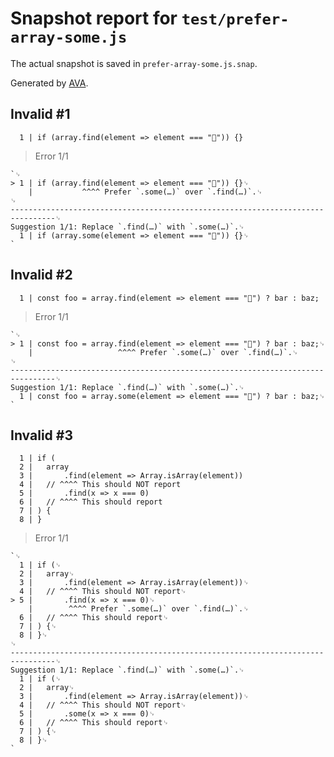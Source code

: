 # Snapshot report for `test/prefer-array-some.js`

The actual snapshot is saved in `prefer-array-some.js.snap`.

Generated by [AVA](https://avajs.dev).

## Invalid #1
      1 | if (array.find(element => element === "🦄")) {}

> Error 1/1

    `␊
    > 1 | if (array.find(element => element === "🦄")) {}␊
        |           ^^^^ Prefer `.some(…)` over `.find(…)`.␊
    ␊
    --------------------------------------------------------------------------------␊
    Suggestion 1/1: Replace `.find(…)` with `.some(…)`.␊
      1 | if (array.some(element => element === "🦄")) {}␊
    `

## Invalid #2
      1 | const foo = array.find(element => element === "🦄") ? bar : baz;

> Error 1/1

    `␊
    > 1 | const foo = array.find(element => element === "🦄") ? bar : baz;␊
        |                   ^^^^ Prefer `.some(…)` over `.find(…)`.␊
    ␊
    --------------------------------------------------------------------------------␊
    Suggestion 1/1: Replace `.find(…)` with `.some(…)`.␊
      1 | const foo = array.some(element => element === "🦄") ? bar : baz;␊
    `

## Invalid #3
      1 | if (
      2 | 	array
      3 | 		.find(element => Array.isArray(element))
      4 | 	// ^^^^ This should NOT report
      5 | 		.find(x => x === 0)
      6 | 	// ^^^^ This should report
      7 | ) {
      8 | }

> Error 1/1

    `␊
      1 | if (␊
      2 | 	array␊
      3 | 		.find(element => Array.isArray(element))␊
      4 | 	// ^^^^ This should NOT report␊
    > 5 | 		.find(x => x === 0)␊
        | 		 ^^^^ Prefer `.some(…)` over `.find(…)`.␊
      6 | 	// ^^^^ This should report␊
      7 | ) {␊
      8 | }␊
    ␊
    --------------------------------------------------------------------------------␊
    Suggestion 1/1: Replace `.find(…)` with `.some(…)`.␊
      1 | if (␊
      2 | 	array␊
      3 | 		.find(element => Array.isArray(element))␊
      4 | 	// ^^^^ This should NOT report␊
      5 | 		.some(x => x === 0)␊
      6 | 	// ^^^^ This should report␊
      7 | ) {␊
      8 | }␊
    `
